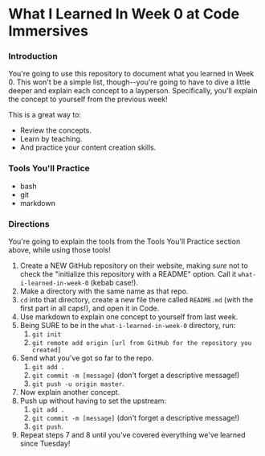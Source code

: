 # What I Learned In Week 0 at Code Immersives

### Introduction

You're going to use this repository to document what you learned in Week 0. This won't be a simple list, though--you're going to have to dive a little deeper and explain each concept to a layperson. Specifically, you'll explain the concept to yourself from the previous week!

This is a great way to:
* Review the concepts.
* Learn by teaching.
* And practice your content creation skills.


### Tools You'll Practice

* bash
* git
* markdown


### Directions

You're going to explain the tools from the Tools You'll Practice section above, while using those tools!

1. Create a NEW GitHub repository on their website, making _sure_ not to check the "initialize this repository with a README" option. Call it `what-i-learned-in-week-0` (kebab case!).
2. Make a directory with the same name as that repo.
3. `cd` into that directory, create a new file there called `README.md` (with the first part in all caps!), and open it in Code.
4. Use markdown to explain one concept to yourself from last week.
5. Being SURE to be in the `what-i-learned-in-week-0` directory, run:
   1. `git init`
   2. `git remote add origin [url from GitHub for the repository you created]`
6. Send what you've got so far to the repo.
   1. `git add .`
   2. `git commit -m [message]` (don't forget a descriptive message!)
   3. `git push -u origin master`.
7. Now explain another concept.
8. Push up without having to set the upstream:
   1. `git add .`
   2. `git commit -m [message]` (don't forget a descriptive message!)
   3. `git push`.
9. Repeat steps 7 and 8 until you've covered everything we've learned since Tuesday!